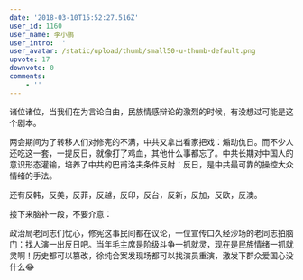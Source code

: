 ```yaml
---
date: '2018-03-10T15:52:27.516Z'
user_id: 1160
user_name: 李小鹏
user_intro: ''
user_avatar: /static/upload/thumb/small50-u-thumb-default.png
upvote: 17
downvote: 0
comments:
    - ''
---
```


诸位诸位，当我们在为言论自由，民族情感辩论的激烈的时候，有没想过可能是这个剧本。

两会期间为了转移人们对修宪的不满，中共又拿出看家把戏：煽动仇日。而不少人还吃这一套，一提反日，就像打了鸡血，其他什么事都忘了。中共长期对中国人的意识形态灌输，培养了中共的巴甫洛夫条件反射：反日，是中共最可靠的操控大众情绪的手法。

还有反韩，反美，反菲，反越，反印，反台，反新，反加，反欧，反澳。

  

接下来脑补一段，不要介意：

政治局老同志们忧心，修宪这事民间都在议论，一位宣传口久经沙场的老同志拍脑门：找人演一出反日吧。当年毛主席是阶级斗争一抓就灵，现在是民族情绪一抓就灵啊！历史都可以篡改，徐纯合案发现场都可以找演员重演，激发下群众爱国心没什么😂

